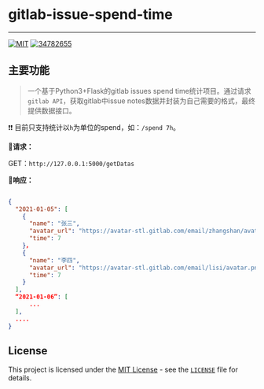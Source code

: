 # gitlab-issue-spend-time

------
[![MIT](https://img.shields.io/badge/license-MIT-000000.svg)](LICENSE) [![34782655](https://img.shields.io/badge/QQ-@34782655-red.svg)](http://wpa.qq.com/msgrd?v=3&uin=34782655&site=qq&menu=yes)

## **主要功能**

> 一个基于Python3+Flask的gitlab issues spend time统计项目。通过请求`gitlab API`，获取gitlab中issue notes数据并封装为自己需要的格式，最终提供数据接口。

:heavy_exclamation_mark::heavy_exclamation_mark: 目前只支持统计以`h`为单位的spend，如：`/spend 7h`。

**:dart:请求：**

GET：`http://127.0.0.1:5000/getDatas`

**:dart:响应：**

```json

{
  "2021-01-05": [
    {
      "name": "张三",
      "avatar_url": "https://avatar-stl.gitlab.com/email/zhangshan/avatar.png",
      "time": 7
    }，
    {
      "name": "李四",
      "avatar_url": "https://avatar-stl.gitlab.com/email/lisi/avatar.png",
      "time": 7
    }
  ],
  “2021-01-06”: [
      ...
  ],
  ....
}
```



## **License**

This project is licensed under the [MIT License](https://opensource.org/licenses/MIT) - see the [`LICENSE`](https://github.com/yinyicao/gitlab-issue-spend-time/blob/main/LICENSE) file for details. 